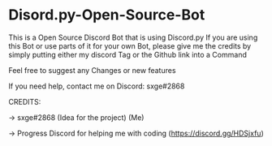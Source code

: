 # Disord.py-Open-Source-Bot
This is a Open Source Discord Bot that is using Discord.py 
If you are using this Bot or use parts of it for your own Bot, please give me the credits by simply putting either my discord Tag or the Github link into a Command

Feel free to suggest any Changes or new features

If you need help, contact me on Discord: sxge#2868

CREDITS:

-> sxge#2868 (Idea for the project) (Me)

-> Progress Discord for helping me with coding (https://discord.gg/HDSjxfu)
